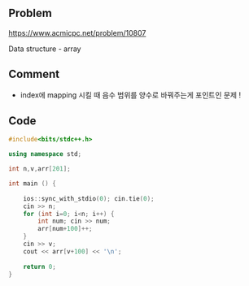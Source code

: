 ## Problem
<https://www.acmicpc.net/problem/10807>

Data structure - array

## Comment

* index에 mapping 시킬 때 음수 범위를 양수로 바꿔주는게 포인트인 문제 !

## Code
```c++
#include<bits/stdc++.h>

using namespace std;

int n,v,arr[201];

int main () {
    
    ios::sync_with_stdio(0); cin.tie(0);
    cin >> n;
    for (int i=0; i<n; i++) {
        int num; cin >> num;
        arr[num+100]++;
    }
    cin >> v;
    cout << arr[v+100] << '\n';
    
    return 0;
}
```

